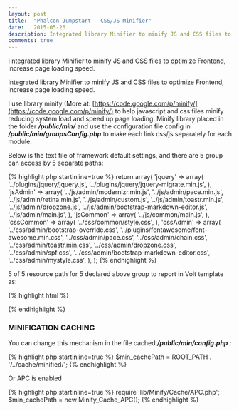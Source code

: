```yaml
---
layout: post
title:  "Phalcon Jumpstart - CSS/JS Minifier"
date:   2015-05-26
description: Integrated library Minifier to minify JS and CSS files to optimize Frontend, increase page loading speed.
comments: true
---
```


<p class="intro">
    <span class="dropcap">I</span>
    ntegrated library Minifier to minify JS and CSS files to optimize Frontend, increase page loading speed.
</p>

Integrated library Minifier to minify JS and CSS files to optimize Frontend, increase page loading speed.

I use library minify (More at: [https://code.google.com/p/minify/](https://code.google.com/p/minify/) to help javascript and css files minify reducing system load and speed up page loading. Minify library placed in the folder ***/public/min/*** and use the configuration file config in ***/public/min/groupsConfig.php*** to make each link css/js separately for each module.

Below is the text file of framework default settings, and there are 5 group can access by 5 separate paths:

{% highlight php startinline=true %}
return array(
    'jquery' => array(
        '../plugins/jquery/jquery.js',
        '../plugins/jquery/jquery-migrate.min.js',
    ),
    'jsAdmin' => array(
        '../js/admin/modernizr.min.js',
        '../js/admin/pace.min.js',
        '../js/admin/retina.min.js',
        '../js/admin/custom.js',
        '../js/admin/toastr.min.js',
        '../js/admin/dropzone.js',
        '../js/admin/bootstrap-markdown-editor.js',
        '../js/admin/main.js',
    ),
    'jsCommon' => array(
        '../js/common/main.js',
    ),
    'cssCommon' => array(
        '../css/common/style.css',
    ),
    'cssAdmin' => array(
        '../css/admin/bootstrap-override.css',
        '../plugins/fontawesome/font-awesome.min.css',
        '../css/admin/pace.css',
        '../css/admin/chain.css',
        '../css/admin/toastr.min.css',
        '../css/admin/dropzone.css',
        '../css/admin/spf.css',
        '../css/admin/bootstrap-markdown-editor.css',
        '../css/admin/mystyle.css',
    ),
);
{% endhighlight %}

5 of 5 resource path for 5 declared above group to report in Volt template as:


{% highlight html %}
<!-- Javascript -->
<script src="{{ static_url('min/index.php?g=jquery&rev=' ~ config.jsVersion) }}"></script>
<script type="text/javascript" src="{{ static_url('min/index.php?g=jsAdmin&rev=' ~ config.jsVersion) }}"></script>
<script type="text/javascript" src="{{ static_url('min/index.php?g=jsCommon&rev=' ~ config.jsVersion) }}"></script>

<!-- CSS -->
<link href="{{ static_url('min/index.php?g=cssAdmin&rev=' ~ config.cssVersion) }}" rel="stylesheet">
<link href="{{ static_url('min/index.php?g=cssCommon&rev=' ~ config.cssVersion) }}" rel="stylesheet">
{% endhighlight %}

### MINIFICATION CACHING
You can change this mechanism in the file cached ***/public/min/config.php*** :

{% highlight php startinline=true %}
$min_cachePath = ROOT_PATH . '/../cache/minified/';
{% endhighlight %}

Or APC is enabled

{% highlight php startinline=true %}
require 'lib/Minify/Cache/APC.php';
$min_cachePath = new Minify_Cache_APC();
{% endhighlight %}

